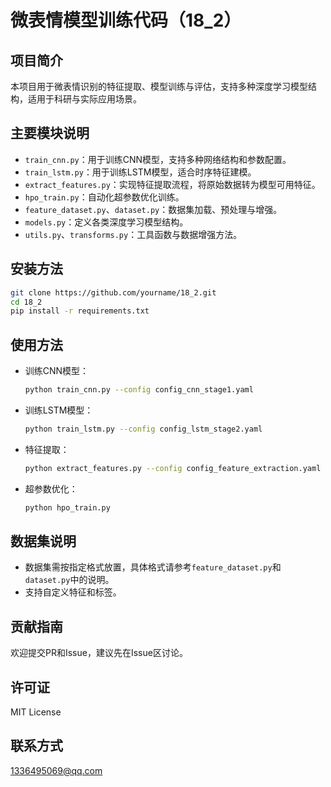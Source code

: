 # 微表情模型训练代码（18_2）

## 项目简介
本项目用于微表情识别的特征提取、模型训练与评估，支持多种深度学习模型结构，适用于科研与实际应用场景。

## 主要模块说明
- `train_cnn.py`：用于训练CNN模型，支持多种网络结构和参数配置。
- `train_lstm.py`：用于训练LSTM模型，适合时序特征建模。
- `extract_features.py`：实现特征提取流程，将原始数据转为模型可用特征。
- `hpo_train.py`：自动化超参数优化训练。
- `feature_dataset.py`、`dataset.py`：数据集加载、预处理与增强。
- `models.py`：定义各类深度学习模型结构。
- `utils.py`、`transforms.py`：工具函数与数据增强方法。

## 安装方法
```bash
git clone https://github.com/yourname/18_2.git
cd 18_2
pip install -r requirements.txt
```

## 使用方法
- 训练CNN模型：
  ```bash
  python train_cnn.py --config config_cnn_stage1.yaml
  ```
- 训练LSTM模型：
  ```bash
  python train_lstm.py --config config_lstm_stage2.yaml
  ```
- 特征提取：
  ```bash
  python extract_features.py --config config_feature_extraction.yaml
  ```
- 超参数优化：
  ```bash
  python hpo_train.py
  ```

## 数据集说明
- 数据集需按指定格式放置，具体格式请参考`feature_dataset.py`和`dataset.py`中的说明。
- 支持自定义特征和标签。

## 贡献指南
欢迎提交PR和Issue，建议先在Issue区讨论。

## 许可证
MIT License

## 联系方式
1336495069@qq.com 